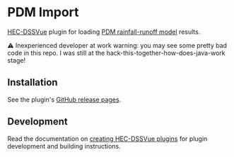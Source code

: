 PDM Import
==========

[HEC-DSSVue][HEC1] plugin for loading [PDM rainfall-runoff model][CEH] results.

:warning: Inexperienced developer at work warning: you may see some pretty bad
code in this repo. I was still at the hack-this-together-how-does-java-work 
stage!

Installation
------------

See the plugin's [GitHub release pages][GitHub].

Development
-----------

Read the documentation on [creating HEC-DSSVue plugins][HEC2] for plugin 
development and building instructions.

[CEH]: https://www.ceh.ac.uk/services/river-flow-forecasting-system-rffs
[GitHub]: https://github.com/faph/pdm-import/releases
[HEC1]: https://www.hec.usace.army.mil/software/hec-dssvue/
[HEC2]: https://www.hec.usace.army.mil/software/hec-dssvue/documentation/User'sManual_2.0/AppendixB-Writing%20Plug-Ins.pdf